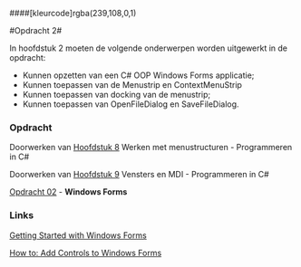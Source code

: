 ####[kleurcode]rgba(239,108,0,1)

#Opdracht 2#

In hoofdstuk 2 moeten de volgende onderwerpen worden uitgewerkt in de opdracht:


- Kunnen opzetten van een C# OOP Windows Forms applicatie;
- Kunnen toepassen van de Menustrip en ContextMenuStrip
- Kunnen toepassen van docking van de menustrip;
- Kunnen toepassen van OpenFileDialog en SaveFileDialog.


### Opdracht

Doorwerken van [Hoofdstuk 8](https://elo.kw1c.nl/CMS/Studie/811%20ICT-Academie/811%20VakkenInhoud/%5BB.07%20CSh%5D%20C%20Sharp/25187%20%C2%A0%20Applicatie-%20en%20mediaontwikkelaar/Periode%2008/Productie/01.%20Reader/0008_Reader%20C-Sharp%20V7.0%20-%20Werken%20met%20menustructuren.pdf) Werken met menustructuren - Programmeren in C#

Doorwerken van [Hoofdstuk 9](https://elo.kw1c.nl/CMS/Studie/811%20ICT-Academie/811%20VakkenInhoud/%5BB.07%20CSh%5D%20C%20Sharp/25187%20%C2%A0%20Applicatie-%20en%20mediaontwikkelaar/Periode%2008/Productie/01.%20Reader/0009_Reader%20C-Sharp%20V7.0%20-%20Vensters%20en%20MDI.pdf) Vensters en MDI - Programmeren in C#

[Opdracht 02]() - **Windows Forms**



### Links

[Getting Started with Windows Forms](https://docs.microsoft.com/en-us/dotnet/framework/winforms/getting-started-with-windows-forms)

[How to: Add Controls to Windows Forms](https://docs.microsoft.com/en-us/dotnet/framework/winforms/controls/how-to-add-controls-to-windows-forms)
